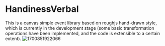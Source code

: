 # HandinessVerbal
This is a canvas simple event library based on roughjs hand-drawn style, which is currently in the development stage (some basic transformation operations have been implemented, and the code is extensible to a certain extent).
![1700851922066](https://github.com/Prince-Hervoet/HandinessVerbal/assets/122962161/b9dea2fb-a741-422e-8674-5566b9e19b39)

